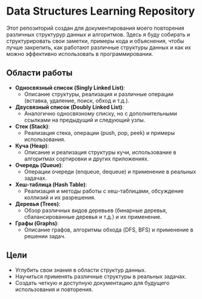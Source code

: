 # Data Structures Learning Repository

Этот репозиторий создан для документирования моего повторения различных структурур данных и алгоритмов. Здесь я буду собирать и структурировать свои заметки, примеры кода и объяснения, чтобы лучше закрепить, как работают различные структуры данных и как их можно эффективно использовать в программировании.

## Области работы

* **Односвязный список (Singly Linked List)**:
  * Описание структуры, реализация и различные операции (вставка, удаление, поиск, обход и т.д.).
* **Двусвязный список (Doubly Linked List)**:
  * Аналогично односвязному списку, но с дополнительными ссылками на предыдущий и следующий узлы.
* **Стек (Stack)**:
  * Реализация стека, операции (push, pop, peek) и примеры использования.
* **Куча (Heap)**:
  * Описание и реализация структуры кучи, использование в алгоритмах сортировки и других приложениях.
* **Очередь (Queue)**:
  * Операции очереди (enqueue, dequeue) и применение в реальных задачах.
* **Хеш-таблица (Hash Table)**:
  * Реализация и методы работы с хеш-таблицами, обсуждение коллизий и их разрешения.
* **Деревья (Trees)**:
  * Обзор различных видов деревьев (бинарные деревья, сбалансированные деревья и т.д.) и их применение.
* **Графы (Graphs)**:
  * Описание графов, алгоритмы обхода (DFS, BFS) и применение в решении задач.

## Цели

* Углубить свои знания в области структур данных.
* Научиться применять различные структуры в реальных задачах.
* Создать четкую и доступную документацию для будущего использования и повторения.
